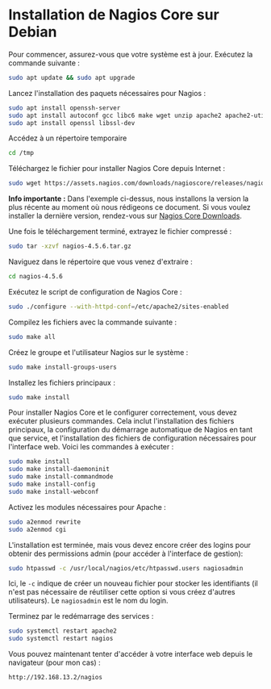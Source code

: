 <link rel="stylesheet" type="text/css" href="/assets/css/light-theme.css">


# Installation de Nagios Core sur Debian

Pour commencer, assurez-vous que votre système est à jour. Exécutez la commande suivante : 

```bash
sudo apt update && sudo apt upgrade
```

Lancez l'installation des paquets nécessaires pour Nagios :

```bash
sudo apt install openssh-server
sudo apt install autoconf gcc libc6 make wget unzip apache2 apache2-utils php libgd-dev
sudo apt install openssl libssl-dev
```

Accédez à un répertoire temporaire

```bash
cd /tmp
```

Téléchargez le fichier pour installer Nagios Core depuis Internet :

```bash
sudo wget https://assets.nagios.com/downloads/nagioscore/releases/nagios-4.5.6.tar.gz
```

**Info importante :** Dans l'exemple ci-dessus, nous installons la version la plus récente au moment où nous rédigeons ce document. Si vous voulez installer la dernière version, rendez-vous sur [Nagios Core Downloads](https://www.nagios.org/downloads/nagios-core/).

Une fois le téléchargement terminé, extrayez le fichier compressé : 

```bash
sudo tar -xzvf nagios-4.5.6.tar.gz
```

Naviguez dans le répertoire que vous venez d'extraire : 

```bash
cd nagios-4.5.6
```

Exécutez le script de configuration de Nagios Core : 

```bash
sudo ./configure --with-httpd-conf=/etc/apache2/sites-enabled
```

Compilez les fichiers avec la commande suivante : 

```bash
sudo make all
```

Créez le groupe et l'utilisateur Nagios sur le système : 

```bash
sudo make install-groups-users
```

Installez les fichiers principaux : 

```bash
sudo make install
```

Pour installer Nagios Core et le configurer correctement, vous devez exécuter plusieurs commandes. Cela inclut l'installation des fichiers principaux, la configuration du démarrage automatique de Nagios en tant que service, et l'installation des fichiers de configuration nécessaires pour l'interface web. Voici les commandes à exécuter : 

```bash
sudo make install
sudo make install-daemoninit
sudo make install-commandmode
sudo make install-config
sudo make install-webconf
```

Activez les modules nécessaires pour Apache : 

```bash
sudo a2enmod rewrite
sudo a2enmod cgi
```

L'installation est terminée, mais vous devez encore créer des logins pour obtenir des permissions admin (pour accéder à l'interface de gestion): 

```bash
sudo htpasswd -c /usr/local/nagios/etc/htpasswd.users nagiosadmin
```

Ici, le `-c` indique de créer un nouveau fichier pour stocker les identifiants (il n'est pas nécessaire de réutiliser cette option si vous créez d'autres utilisateurs). Le `nagiosadmin` est le nom du login.

Terminez par le redémarrage des services : 

```bash
sudo systemctl restart apache2
sudo systemctl restart nagios
```

Vous pouvez maintenant tenter d'accéder à votre interface web depuis le navigateur (pour mon cas) : 

```bash
http://192.168.13.2/nagios
```